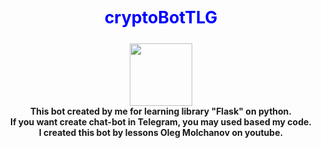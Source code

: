 <p align="center" style="font-size: 20pt; color: blue"> <b>cryptoBotTLG</b> </p>
<p align="center">
<img width="100" height="100" src="http://www.botsfloor.com/static/images/botsfloor.png"> <br>
<b>This bot created by me for learning library "Flask" on python.</b> <br>
<b>If you want create chat-bot in Telegram, you may used based my code. </b><br>
<b>I created this bot by lessons Oleg Molchanov on youtube.</b>
</p>
